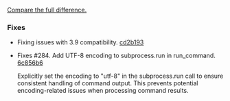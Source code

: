[Compare the full difference.](https://github.com/callowayproject/bump-my-version/compare/0.30.0...0.30.1)

### Fixes

- Fixing issues with 3.9 compatibility. [cd2b193](https://github.com/callowayproject/bump-my-version/commit/cd2b193412b87ef47c3b9129b527eaa826429270)
    
- Fixes #284. Add UTF-8 encoding to subprocess.run in run_command. [6c856b6](https://github.com/callowayproject/bump-my-version/commit/6c856b6db40300de2ba0583bbd092b25d01b0004)
    
  Explicitly set the encoding to "utf-8" in the subprocess.run call to ensure consistent handling of command output. This prevents potential encoding-related issues when processing command results.

